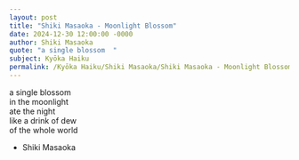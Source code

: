 ```yaml
---
layout: post
title: "Shiki Masaoka - Moonlight Blossom"
date: 2024-12-30 12:00:00 -0000
author: Shiki Masaoka
quote: "a single blossom  "
subject: Kyōka Haiku
permalink: /Kyōka Haiku/Shiki Masaoka/Shiki Masaoka - Moonlight Blossom
---
```


a single blossom  
in the moonlight  
ate the night  
like a drink of dew  
of the whole world

- Shiki Masaoka
